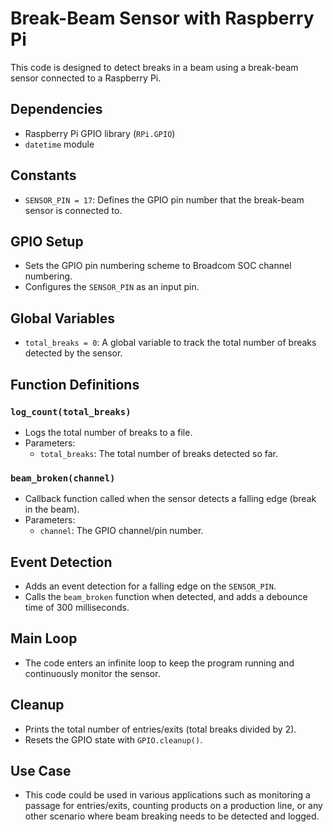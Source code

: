 # Break-Beam Sensor with Raspberry Pi

This code is designed to detect breaks in a beam using a break-beam sensor connected to a Raspberry Pi.

## Dependencies

- Raspberry Pi GPIO library (`RPi.GPIO`)
- `datetime` module

## Constants

- `SENSOR_PIN = 17`: Defines the GPIO pin number that the break-beam sensor is connected to.

## GPIO Setup

- Sets the GPIO pin numbering scheme to Broadcom SOC channel numbering.
- Configures the `SENSOR_PIN` as an input pin.

## Global Variables

- `total_breaks = 0`: A global variable to track the total number of breaks detected by the sensor.

## Function Definitions

### `log_count(total_breaks)`

- Logs the total number of breaks to a file.
- Parameters:
  - `total_breaks`: The total number of breaks detected so far.

### `beam_broken(channel)`

- Callback function called when the sensor detects a falling edge (break in the beam).
- Parameters:
  - `channel`: The GPIO channel/pin number.

## Event Detection

- Adds an event detection for a falling edge on the `SENSOR_PIN`.
- Calls the `beam_broken` function when detected, and adds a debounce time of 300 milliseconds.

## Main Loop

- The code enters an infinite loop to keep the program running and continuously monitor the sensor.

## Cleanup

- Prints the total number of entries/exits (total breaks divided by 2).
- Resets the GPIO state with `GPIO.cleanup()`.

## Use Case

- This code could be used in various applications such as monitoring a passage for entries/exits, counting products on a production line, or any other scenario where beam breaking needs to be detected and logged.
